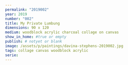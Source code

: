 ```yaml
---
permalink: "2019002"
year: 2019
number: "002"
title: My Private Lumbung
dimensions: 90 x 120
medium: woodblock acrylic charcoal collage on canvas
show_in_home: #true or empty
publish: # notyet or blank
image: /assets/p/paintings/davina-stephens-2019002.jpg
tags: collage canvas woodblock acrylic
serie:
---
```


